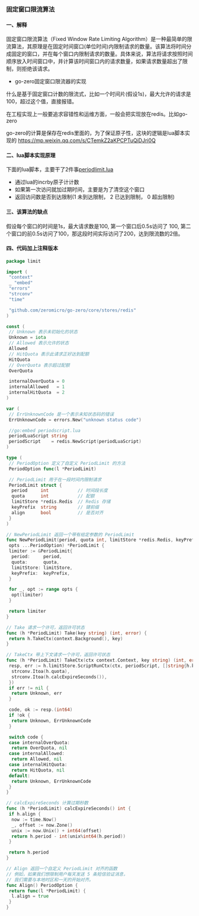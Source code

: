 ### 固定窗口限流算法

#### 一、解释

固定窗口限流算法（Fixed Window Rate Limiting Algorithm）是一种最简单的限流算法，其原理是在固定时间窗口(单位时间)内限制请求的数量。该算法将时间分成固定的窗口，并在每个窗口内限制请求的数量。具体来说，算法将请求按照时间顺序放入时间窗口中，并计算该时间窗口内的请求数量，如果请求数量超出了限制，则拒绝该请求。

* go-zero固定窗口限流器的实现

什么是基于固定窗口计数的限流式，比如一个时间片(假设1s)，最大允许的请求是100，超过这个值，直接报错。

在工程实现上一般要追求容错性和运维方面，一般会把实现放在redis。比如go-zero

go-zero的计算是保存在redis里面的，为了保证原子性，这块的逻辑是lua脚本实现的
<https://mp.weixin.qq.com/s/CTemkZ2aKPCPTuQiDJri0Q>

#### 二、lua脚本实现原理

下面的lua脚本，主要干了2件事[periodlimit.lua](./periodlimit_lua.md)

* 通过lua的incrby原子计计数
* 如果第一次访问就加过期时间，主要是为了清空这个窗口
* 返回访问数是否到达限制(1 未到达限制， 2 已达到限制， 0 超出限制)

#### 三、该算法的缺点

假设每个窗口的时间是1s，最大请求数是100, 第一个窗口后0.5s访问了 100, 第二个窗口的前0.5s访问了100，那这段时间实际访问了200，达到限流数的2倍。

#### 四、代码加上注释版本

```go
package limit

import (
 "context"
 _ "embed"
 "errors"
 "strconv"
 "time"

 "github.com/zeromicro/go-zero/core/stores/redis"
)

const (
 // Unknown 表示未初始化的状态
 Unknown = iota
 // Allowed 表示允许的状态
 Allowed
 // HitQuota 表示此请求正好达到配额
 HitQuota
 // OverQuota 表示超过配额
 OverQuota

 internalOverQuota = 0
 internalAllowed   = 1
 internalHitQuota  = 2
)

var (
 // ErrUnknownCode 是一个表示未知状态码的错误
 ErrUnknownCode = errors.New("unknown status code")

 //go:embed periodscript.lua
 periodLuaScript string
 periodScript    = redis.NewScript(periodLuaScript)
)

type (
 // PeriodOption 定义了自定义 PeriodLimit 的方法
 PeriodOption func(l *PeriodLimit)

 // PeriodLimit 用于在一段时间内限制请求
 PeriodLimit struct {
  period     int           // 时间段长度
  quota      int           // 配额
  limitStore *redis.Redis  // Redis 存储
  keyPrefix  string        // 键前缀
  align      bool          // 是否对齐
 }
)

// NewPeriodLimit 返回一个带有给定参数的 PeriodLimit
func NewPeriodLimit(period, quota int, limitStore *redis.Redis, keyPrefix string,
 opts ...PeriodOption) *PeriodLimit {
 limiter := &PeriodLimit{
  period:     period,
  quota:      quota,
  limitStore: limitStore,
  keyPrefix:  keyPrefix,
 }

 for _, opt := range opts {
  opt(limiter)
 }

 return limiter
}

// Take 请求一个许可，返回许可状态
func (h *PeriodLimit) Take(key string) (int, error) {
 return h.TakeCtx(context.Background(), key)
}

// TakeCtx 带上下文请求一个许可，返回许可状态
func (h *PeriodLimit) TakeCtx(ctx context.Context, key string) (int, error) {
 resp, err := h.limitStore.ScriptRunCtx(ctx, periodScript, []string{h.keyPrefix + key}, []string{
  strconv.Itoa(h.quota),
  strconv.Itoa(h.calcExpireSeconds()),
 })
 if err != nil {
  return Unknown, err
 }

 code, ok := resp.(int64)
 if !ok {
  return Unknown, ErrUnknownCode
 }

 switch code {
 case internalOverQuota:
  return OverQuota, nil
 case internalAllowed:
  return Allowed, nil
 case internalHitQuota:
  return HitQuota, nil
 default:
  return Unknown, ErrUnknownCode
 }
}

// calcExpireSeconds 计算过期秒数
func (h *PeriodLimit) calcExpireSeconds() int {
 if h.align {
  now := time.Now()
  _, offset := now.Zone()
  unix := now.Unix() + int64(offset)
  return h.period - int(unix%int64(h.period))
 }

 return h.period
}

// Align 返回一个自定义 PeriodLimit 对齐的函数
// 例如，如果我们想限制用户每天发送 5 条短信验证消息，
// 我们需要与本地时区和一天的开始对齐。
func Align() PeriodOption {
 return func(l *PeriodLimit) {
  l.align = true
 }
}
```
